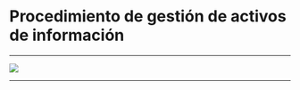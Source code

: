 # Procedimiento de gestión de activos de información

* * *

![ ](procedimiento_activos_informacion.png)

* * *
